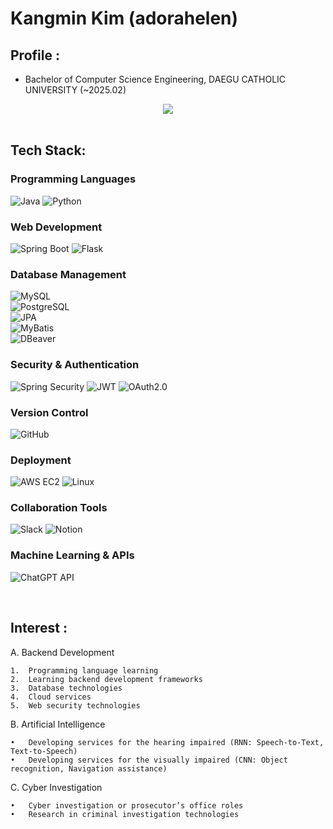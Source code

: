 

# Kangmin Kim (adorahelen)

## Profile : 
- Bachelor of Computer Science Engineering,
  DAEGU CATHOLIC UNIVERSITY (~2025.02)



<div align="center">
  <a href="mailto:adorahelenmin@gmail.com"><img src="https://img.shields.io/badge/Gmail-EA4335?style=for-the-badge&logo=Gmail&logoColor=white" /></a>
</div>
</br>
  


## Tech Stack:

### Programming Languages
![Java](https://img.shields.io/badge/Java-007396?style=for-the-badge&logo=java&logoColor=white)
![Python](https://img.shields.io/badge/Python-3776AB?style=for-the-badge&logo=python&logoColor=white)

### Web Development
![Spring Boot](https://img.shields.io/badge/Spring%20Boot-6DB33F?style=for-the-badge&logo=spring-boot&logoColor=white)
![Flask](https://img.shields.io/badge/Flask-000000?style=for-the-badge&logo=flask&logoColor=white)

### Database Management  
![MySQL](https://img.shields.io/badge/MySQL-4479A1?style=for-the-badge&logo=mysql&logoColor=white)  
![PostgreSQL](https://img.shields.io/badge/PostgreSQL-4169E1?style=for-the-badge&logo=postgresql&logoColor=white)  
![JPA](https://img.shields.io/badge/JPA-6DB33F?style=for-the-badge&logo=spring&logoColor=white)  
![MyBatis](https://img.shields.io/badge/MyBatis-DC382D?style=for-the-badge&logo=mybatis&logoColor=white)  
![DBeaver](https://img.shields.io/badge/DBeaver-372923?style=for-the-badge&logo=dbeaver&logoColor=white)  

### Security & Authentication
![Spring Security](https://img.shields.io/badge/Spring%20Security-6DB33F?style=for-the-badge&logo=spring-security&logoColor=white)
![JWT](https://img.shields.io/badge/JWT-000000?style=for-the-badge&logo=json-web-tokens&logoColor=white)
![OAuth2.0](https://img.shields.io/badge/OAuth2.0-4285F4?style=for-the-badge&logo=google&logoColor=white)

### Version Control
![GitHub](https://img.shields.io/badge/GitHub-181717?style=for-the-badge&logo=github&logoColor=white)

### Deployment
![AWS EC2](https://img.shields.io/badge/AWS%20EC2-232F3E?style=for-the-badge&logo=amazon-aws&logoColor=white)
![Linux](https://img.shields.io/badge/Linux-0078D6?style=for-the-badge&logo=linux&logoColor=white)

### Collaboration Tools
![Slack](https://img.shields.io/badge/Slack-4A154B?style=for-the-badge&logo=slack&logoColor=white)
![Notion](https://img.shields.io/badge/Notion-000000?style=for-the-badge&logo=notion&logoColor=white)

### Machine Learning & APIs
![ChatGPT API](https://img.shields.io/badge/ChatGPT%20API-00C300?style=for-the-badge&logo=openai&logoColor=white)

</div>
</br>


## Interest :

A. Backend Development

	1.	Programming language learning
	2.	Learning backend development frameworks
	3.	Database technologies
	4.	Cloud services
	5.	Web security technologies
 

B. Artificial Intelligence

	•	Developing services for the hearing impaired (RNN: Speech-to-Text, Text-to-Speech)
	•	Developing services for the visually impaired (CNN: Object recognition, Navigation assistance)


C. Cyber Investigation

	•	Cyber investigation or prosecutor’s office roles
	•	Research in criminal investigation technologies


</div>
</br>


